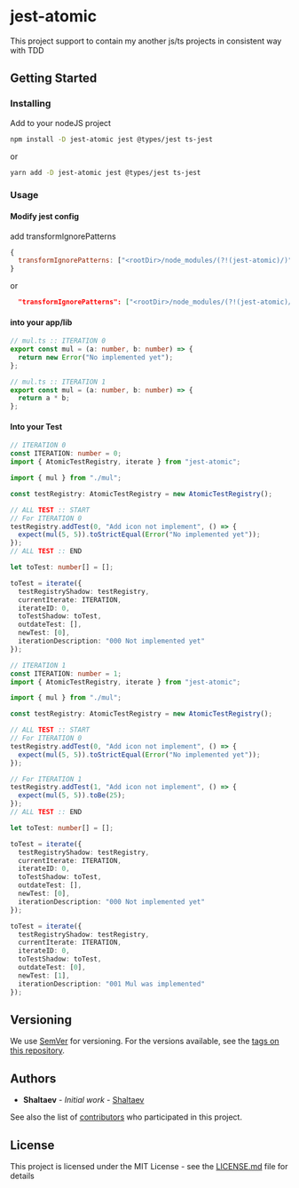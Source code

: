 # jest-atomic

This project support to contain my another js/ts projects in consistent way with TDD

## Getting Started

### Installing

Add to your nodeJS project

```sh
npm install -D jest-atomic jest @types/jest ts-jest
```

or

```sh
yarn add -D jest-atomic jest @types/jest ts-jest
```

### Usage

#### Modify jest config

add transformIgnorePatterns

```js
{
  transformIgnorePatterns: ["<rootDir>/node_modules/(?!(jest-atomic)/)"];
}
```

or

```json (package.json -> jest config)
  "transformIgnorePatterns": ["<rootDir>/node_modules/(?!(jest-atomic)/)"];
```

#### into your app/lib

```ts
// mul.ts :: ITERATION 0
export const mul = (a: number, b: number) => {
  return new Error("No implemented yet");
};
```

```ts
// mul.ts :: ITERATION 1
export const mul = (a: number, b: number) => {
  return a * b;
};
```

#### Into your Test

```ts
// ITERATION 0
const ITERATION: number = 0;
import { AtomicTestRegistry, iterate } from "jest-atomic";

import { mul } from "./mul";

const testRegistry: AtomicTestRegistry = new AtomicTestRegistry();

// ALL TEST :: START
// For ITERATION 0
testRegistry.addTest(0, "Add icon not implement", () => {
  expect(mul(5, 5)).toStrictEqual(Error("No implemented yet"));
});
// ALL TEST :: END

let toTest: number[] = [];

toTest = iterate({
  testRegistryShadow: testRegistry,
  currentIterate: ITERATION,
  iterateID: 0,
  toTestShadow: toTest,
  outdateTest: [],
  newTest: [0],
  iterationDescription: "000 Not implemented yet"
});
```

```ts
// ITERATION 1
const ITERATION: number = 1;
import { AtomicTestRegistry, iterate } from "jest-atomic";

import { mul } from "./mul";

const testRegistry: AtomicTestRegistry = new AtomicTestRegistry();

// ALL TEST :: START
// For ITERATION 0
testRegistry.addTest(0, "Add icon not implement", () => {
  expect(mul(5, 5)).toStrictEqual(Error("No implemented yet"));
});

// For ITERATION 1
testRegistry.addTest(1, "Add icon not implement", () => {
  expect(mul(5, 5)).toBe(25);
});
// ALL TEST :: END

let toTest: number[] = [];

toTest = iterate({
  testRegistryShadow: testRegistry,
  currentIterate: ITERATION,
  iterateID: 0,
  toTestShadow: toTest,
  outdateTest: [],
  newTest: [0],
  iterationDescription: "000 Not implemented yet"
});

toTest = iterate({
  testRegistryShadow: testRegistry,
  currentIterate: ITERATION,
  iterateID: 0,
  toTestShadow: toTest,
  outdateTest: [0],
  newTest: [1],
  iterationDescription: "001 Mul was implemented"
});
```

## Versioning

We use [SemVer](http://semver.org/) for versioning. For the versions available, see the [tags on this repository](https://github.com/shaltaev/jest-atomic/tags).

## Authors

- **Shaltaev** - _Initial work_ - [Shaltaev](https://github.com/shaltaev)

See also the list of [contributors](https://github.com/shaltaev/jest-atomic/contributors) who participated in this project.

## License

This project is licensed under the MIT License - see the [LICENSE.md](LICENSE.md) file for details
